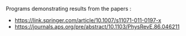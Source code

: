 Programs demonstrating results from the papers :
* https://link.springer.com/article/10.1007/s11071-011-0197-x
* https://journals.aps.org/pre/abstract/10.1103/PhysRevE.86.046211
